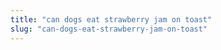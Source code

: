 ```yaml
---
title: "can dogs eat strawberry jam on toast"
slug: "can-dogs-eat-strawberry-jam-on-toast"
---
```


